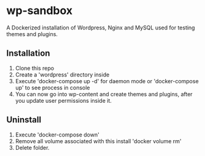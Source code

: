 # wp-sandbox

A Dockerized installation of Wordpress, Nginx and MySQL used for testing themes and plugins.

## Installation
1. Clone this repo
2. Create a 'wordpress' directory inside
3. Execute 'docker-compose up -d' for daemon mode or 'docker-compose up' to see process in console
4. You can now go into wp-content and create themes and plugins, after you update user permissions inside it.

## Uninstall
1. Execute 'docker-compose down'
2. Remove all volume associated with this install 'docker volume rm'
3. Delete folder.
